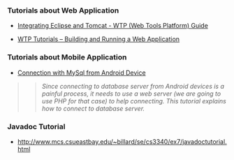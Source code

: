 ### Tutorials about Web Application ###

  * [Integrating Eclipse and Tomcat - WTP (Web Tools Platform) Guide](http://www.mulesoft.com/tomcat-wtp)


  * [WTP Tutorials – Building and Running a Web Application](http://www.eclipse.org/webtools/community/tutorials/BuildJ2EEWebApp/BuildJ2EEWebApp.html)
### Tutorials about Mobile Application ###
  * [Connection with MySql from Android Device](http://www.helloandroid.com/tutorials/connecting-mysql-database)
> > _Since connecting to database server from Android devices is a painful process, it needs to use a web server (we are going to use PHP for that case) to help connecting. This tutorial explains how to connect to database server._

### Javadoc Tutorial ###
  * http://www.mcs.csueastbay.edu/~billard/se/cs3340/ex7/javadoctutorial.html